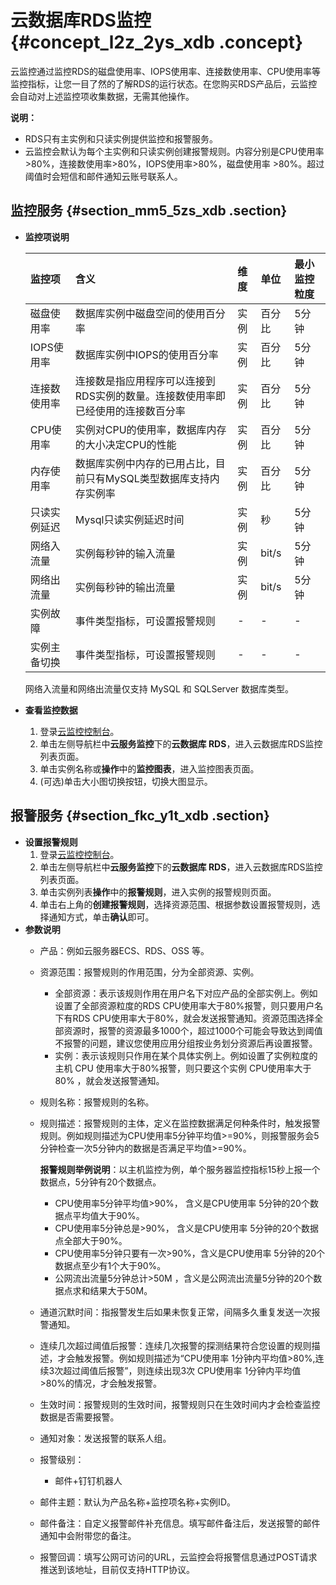 # 云数据库RDS监控 {#concept_l2z_2ys_xdb .concept}

云监控通过监控RDS的磁盘使用率、IOPS使用率、连接数使用率、CPU使用率等监控指标，让您一目了然的了解RDS的运行状态。在您购买RDS产品后，云监控会自动对上述监控项收集数据，无需其他操作。

**说明：** 

-   RDS只有主实例和只读实例提供监控和报警服务。
-   云监控会默认为每个主实例和只读实例创建报警规则。内容分别是CPU使用率\>80%，连接数使用率\>80%，IOPS使用率\>80%，磁盘使用率 \>80%。超过阈值时会短信和邮件通知云账号联系人。

## 监控服务 {#section_mm5_5zs_xdb .section}

-   **监控项说明**

    |监控项|含义|维度|单位|最小监控粒度|
    |:--|:-|:-|:-|:-----|
    |磁盘使用率|数据库实例中磁盘空间的使用百分率|实例|百分比|5分钟|
    |IOPS使用率|数据库实例中IOPS的使用百分率|实例|百分比|5分钟|
    |连接数使用率|连接数是指应用程序可以连接到RDS实例的数量。连接数使用率即已经使用的连接数百分率|实例|百分比|5分钟|
    |CPU使用率|实例对CPU的使用率，数据库内存的大小决定CPU的性能|实例|百分比|5分钟|
    |内存使用率|数据库实例中内存的已用占比，目前只有MySQL类型数据库支持内存实例率|实例|百分比|5分钟|
    |只读实例延迟|Mysql只读实例延迟时间|实例|秒|5分钟|
    |网络入流量|实例每秒钟的输入流量|实例|bit/s|5分钟|
    |网络出流量|实例每秒钟的输出流量|实例|bit/s|5分钟|
    |实例故障|事件类型指标，可设置报警规则|-|-|-|
    |实例主备切换|事件类型指标，可设置报警规则|-|-|-|

    网络入流量和网络出流量仅支持 MySQL 和 SQLServer 数据库类型。

-   **查看监控数据**
    1.  登录[云监控控制台](https://cms-intl.console.aliyun.com)。
    2.  单击左侧导航栏中**云服务监控**下的**云数据库 RDS**，进入云数据库RDS监控列表页面。
    3.  单击实例名称或**操作**中的**监控图表**，进入监控图表页面。
    4.  \(可选\)单击大小图切换按钮，切换大图显示。

## 报警服务 {#section_fkc_y1t_xdb .section}

-   **设置报警规则**
    1.  登录[云监控控制台](https://cms-intl.console.aliyun.com)。
    2.  单击左侧导航栏中**云服务监控**下的**云数据库 RDS**，进入云数据库RDS监控列表页面。
    3.  单击实例列表**操作**中的**报警规则**，进入实例的报警规则页面。
    4.  单击右上角的**创建报警规则**，选择资源范围、根据参数设置报警规则，选择通知方式，单击**确认**即可。
-   **参数说明**
    -   产品：例如云服务器ECS、RDS、OSS 等。
    -   资源范围：报警规则的作用范围，分为全部资源、实例。
        -   全部资源：表示该规则作用在用户名下对应产品的全部实例上。例如设置了全部资源粒度的RDS CPU使用率大于80%报警，则只要用户名下有RDS CPU使用率大于80%，就会发送报警通知。资源范围选择全部资源时，报警的资源最多1000个，超过1000个可能会导致达到阈值不报警的问题，建议您使用应用分组按业务划分资源后再设置报警。
        -   实例：表示该规则只作用在某个具体实例上。例如设置了实例粒度的主机 CPU 使用率大于80%报警，则只要这个实例 CPU使用率大于80% ，就会发送报警通知。
    -   规则名称：报警规则的名称。
    -   规则描述：报警规则的主体，定义在监控数据满足何种条件时，触发报警规则。例如规则描述为CPU使用率5分钟平均值\>=90%，则报警服务会5分钟检查一次5分钟内的数据是否满足平均值\>=90%。

        **报警规则举例说明**：以主机监控为例，单个服务器监控指标15秒上报一个数据点，5分钟有20个数据点。

        -   CPU使用率5分钟平均值\>90%， 含义是CPU使用率 5分钟的20个数据点平均值大于90%。
        -   CPU使用率5分钟总是\>90%， 含义是CPU使用率 5分钟的20个数据点全部大于90%。
        -   CPU使用率5分钟只要有一次\>90%，含义是CPU使用率 5分钟的20个数据点至少有1个大于90%。
        -   公网流出流量5分钟总计\>50M ，含义是公网流出流量5分钟的20个数据点求和结果大于50M。
    -   通道沉默时间：指报警发生后如果未恢复正常，间隔多久重复发送一次报警通知。
    -   连续几次超过阈值后报警：连续几次报警的探测结果符合您设置的规则描述，才会触发报警。例如规则描述为“CPU使用率 1分钟内平均值\>80%,连续3次超过阈值后报警”，则连续出现3次 CPU使用率 1分钟内平均值\>80%的情况，才会触发报警。
    -   生效时间：报警规则的生效时间，报警规则只在生效时间内才会检查监控数据是否需要报警。
    -   通知对象：发送报警的联系人组。
    -   报警级别：
        -   邮件+钉钉机器人
    -   邮件主题：默认为产品名称+监控项名称+实例ID。
    -   邮件备注：自定义报警邮件补充信息。填写邮件备注后，发送报警的邮件通知中会附带您的备注。
    -   报警回调：填写公网可访问的URL，云监控会将报警信息通过POST请求推送到该地址，目前仅支持HTTP协议。

